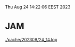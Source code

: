 Thu Aug 24 14:22:06 EEST 2023
# JAM
<a href='./cache/202308/24_14.log'>./cache/202308/24_14.log</a>
